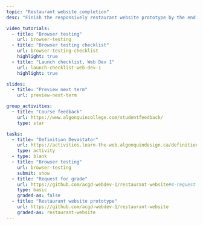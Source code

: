 ```yaml
---
topic: "Restaurant website completion"
desc: "Finish the responsively restaurant website prototype by the end of the term."

video_tutorials:
  - title: "Browser testing"
    url: browser-testing
  - title: "Browser testing checklist"
    url: browser-testing-checklist
    highlight: true
  - title: "Launch checklist, Web Dev 1"
    url: launch-checklist-web-dev-1
    highlight: true

slides:
  - title: "Preview next term"
    url: preview-next-term

group_activities:
  - title: "Course feedback"
    url: https://www.algonquincollege.com/studentfeedback/
    type: star

tasks:
  - title: "Definition Devastator"
    url: https://activities.learn-the-web.algonquindesign.ca/definition-devastator/
    type: activity
  - type: blank
  - title: "Browser testing"
    url: browser-testing
    submit: show
  - title: "Request for grade"
    url: https://github.com/acgd-webdev-1/restaurant-website#4-request-for-grade
    type: basic
    graded-as: false
  - title: "Restaurant website prototype"
    url: https://github.com/acgd-webdev-1/restaurant-website
    graded-as: restaurant-website
---
```

